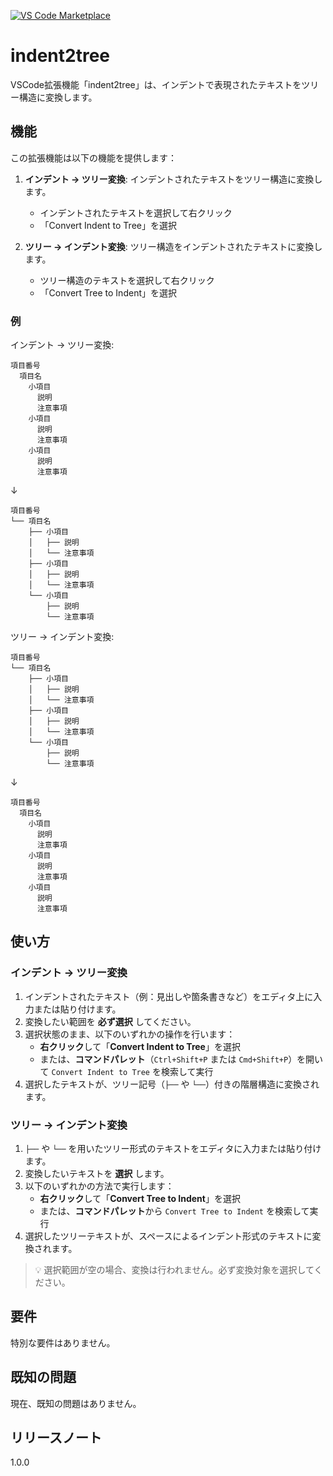 [![VS Code Marketplace](https://img.shields.io/visual-studio-marketplace/v/takuanporipori.indent2tree?color=blue&label=VS%20Code%20Marketplace)](https://marketplace.visualstudio.com/items?itemName=takuanporipori.indent2tree)


# indent2tree

VSCode拡張機能「indent2tree」は、インデントで表現されたテキストをツリー構造に変換します。

## 機能

この拡張機能は以下の機能を提供します：

1. **インデント → ツリー変換**: インデントされたテキストをツリー構造に変換します。
   - インデントされたテキストを選択して右クリック
   - 「Convert Indent to Tree」を選択

2. **ツリー → インデント変換**: ツリー構造をインデントされたテキストに変換します。
   - ツリー構造のテキストを選択して右クリック
   - 「Convert Tree to Indent」を選択

### 例

インデント → ツリー変換:
```none
項目番号
  項目名
    小項目
      説明
      注意事項
    小項目
      説明
      注意事項
    小項目
      説明
      注意事項
```

↓

```none
項目番号
└── 項目名
    ├── 小項目
    │   ├── 説明
    │   └── 注意事項
    ├── 小項目
    │   ├── 説明
    │   └── 注意事項
    └── 小項目
        ├── 説明
        └── 注意事項
```

ツリー → インデント変換:
```none
項目番号
└── 項目名
    ├── 小項目
    │   ├── 説明
    │   └── 注意事項
    ├── 小項目
    │   ├── 説明
    │   └── 注意事項
    └── 小項目
        ├── 説明
        └── 注意事項
```

↓

```none
項目番号
  項目名
    小項目
      説明
      注意事項
    小項目
      説明
      注意事項
    小項目
      説明
      注意事項
```

## 使い方

### インデント → ツリー変換

1. インデントされたテキスト（例：見出しや箇条書きなど）をエディタ上に入力または貼り付けます。
2. 変換したい範囲を **必ず選択** してください。
3. 選択状態のまま、以下のいずれかの操作を行います：
   - **右クリック**して「**Convert Indent to Tree**」を選択
   - または、**コマンドパレット**（`Ctrl+Shift+P` または `Cmd+Shift+P`）を開いて `Convert Indent to Tree` を検索して実行
4. 選択したテキストが、ツリー記号（`├──` や `└──`）付きの階層構造に変換されます。

### ツリー → インデント変換

1. `├──` や `└──` を用いたツリー形式のテキストをエディタに入力または貼り付けます。
2. 変換したいテキストを **選択** します。
3. 以下のいずれかの方法で実行します：
   - **右クリック**して「**Convert Tree to Indent**」を選択
   - または、**コマンドパレット**から `Convert Tree to Indent` を検索して実行
4. 選択したツリーテキストが、スペースによるインデント形式のテキストに変換されます。

> 💡 選択範囲が空の場合、変換は行われません。必ず変換対象を選択してください。

## 要件

特別な要件はありません。

## 既知の問題

現在、既知の問題はありません。

## リリースノート

1.0.0